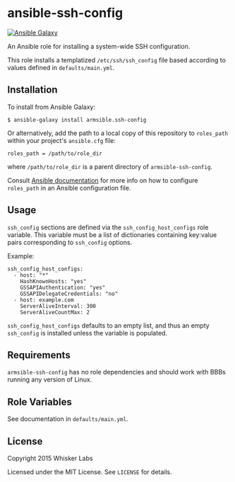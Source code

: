 # ansible-ssh-config

[![Ansible Galaxy](http://img.shields.io/badge/galaxy-armsible.ssh--config-660198.svg)](https://galaxy.ansible.com/list#/roles/4365)

An Ansible role for installing a system-wide SSH configuration.

This role installs a templatized `/etc/ssh/ssh_config` file based
according to values defined in `defaults/main.yml`.

## Installation

To install from Ansible Galaxy:

    $ ansible-galaxy install armsible.ssh-config

Or alternatively, add the path to a local copy of this repository to
`roles_path` within your project's `ansible.cfg` file:

    roles_path = /path/to/role_dir

where `/path/to/role_dir` is a parent directory of
`armsible-ssh-config`.

Consult
[Ansible documentation](http://docs.ansible.com/intro_configuration.html)
for more info on how to configure `roles_path` in an Ansible
configuration file.

## Usage

`ssh_config` sections are defined via the `ssh_config_host_configs`
role variable. This variable must be a list of dictionaries containing
key:value pairs corresponding to `ssh_config` options.

Example:

    ssh_config_host_configs:
      - host: "*"
        HashKnownHosts: "yes"
        GSSAPIAuthentication: "yes"
        GSSAPIDelegateCredentials: "no"
      - host: example.com
        ServerAliveInterval: 300
        ServerAliveCountMax: 2

`ssh_config_host_configs` defaults to an empty list, and thus an empty
`ssh_config` is installed unless the variable is populated.

## Requirements

`armsible-ssh-config` has no role dependencies and should work with
BBBs running any version of Linux.

## Role Variables

See documentation in `defaults/main.yml`.

## License

Copyright 2015 Whisker Labs

Licensed under the MIT License. See `LICENSE` for details.
